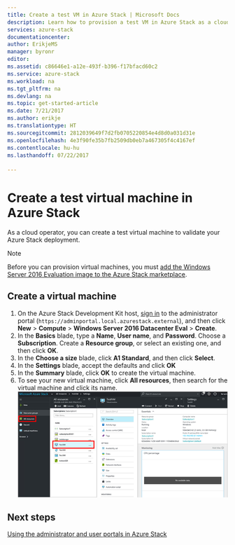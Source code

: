 ```yaml
---
title: Create a test VM in Azure Stack | Microsoft Docs
description: Learn how to provision a test VM in Azure Stack as a cloud operator.
services: azure-stack
documentationcenter: 
author: ErikjeMS
manager: byronr
editor: 
ms.assetid: c86646e1-a12e-493f-b396-f17bfacd60c2
ms.service: azure-stack
ms.workload: na
ms.tgt_pltfrm: na
ms.devlang: na
ms.topic: get-started-article
ms.date: 7/21/2017
ms.author: erikje
ms.translationtype: HT
ms.sourcegitcommit: 2812039649f7d2fb0705220854e4d8d0a031d31e
ms.openlocfilehash: 4e3f90fe35b7fb2509db0eb7a467305f4c4167ef
ms.contentlocale: hu-hu
ms.lasthandoff: 07/22/2017

---
```

# <a name="create-a-test-virtual-machine-in-azure-stack"></a>Create a test virtual machine in Azure Stack
As a cloud operator, you can create a test virtual machine to validate your Azure Stack deployment.

> [!NOTE]
> Before you can provision virtual machines, you must [add the Windows Server 2016 Evaluation image to the Azure Stack marketplace](azure-stack-add-default-image.md).
> 
> 

## <a name="create-a-virtual-machine"></a>Create a virtual machine
1. On the Azure Stack Development Kit host, [sign in](azure-stack-connect-azure-stack.md) to the administrator portal (`https://adminportal.local.azurestack.external`), and then click **New** > **Compute** > **Windows Server 2016 Datacenter Eval** > **Create**.  
2. In the **Basics** blade, type a **Name**, **User name**, and **Password**. Choose a **Subscription**. Create a **Resource group**, or select an existing one, and then click **OK**.  
3. In the **Choose a size** blade, click **A1 Standard**, and then click **Select**.  
4. In the **Settings** blade, accept the defaults and click **OK**
5. In the **Summary** blade, click **OK** to create the virtual machine.  
6. To see your new virtual machine, click **All resources**, then search for the virtual machine and click its name.
    ![](media/azure-stack-provision-vm/image06.png)


## <a name="next-steps"></a>Next steps
[Using the administrator and user portals in Azure Stack](azure-stack-manage-portals.md)

